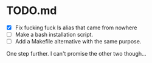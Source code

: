 # TODO.md
- [x] Fix fucking fuck ls alias that came from nowhere
- [ ] Make a bash installation script.
- [ ] Add a Makefile alternative with the same purpose.

One step further. I can't promise the other two though...
